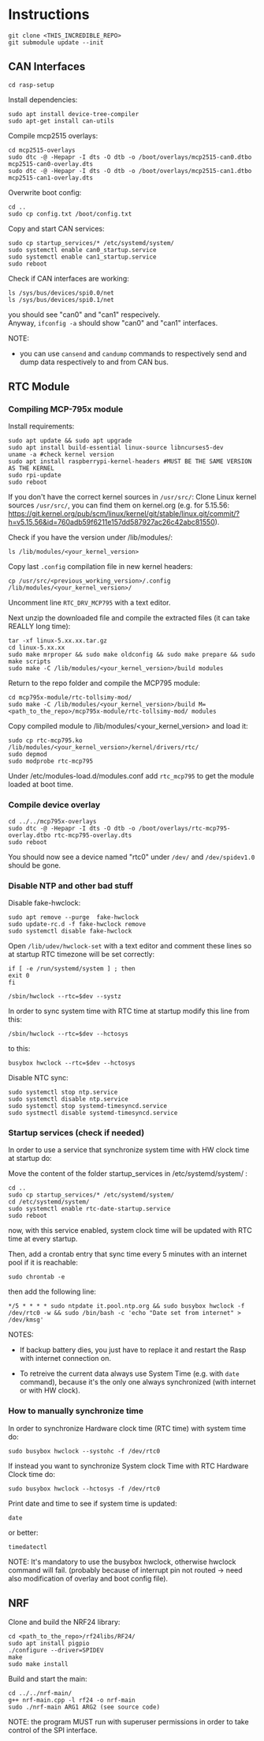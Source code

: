 # Instructions

	git clone <THIS_INCREDIBLE_REPO>
	git submodule update --init

## CAN Interfaces

	cd rasp-setup

Install dependencies:

	sudo apt install device-tree-compiler
	sudo apt-get install can-utils

Compile mcp2515 overlays:

    cd mcp2515-overlays
	sudo dtc -@ -Hepapr -I dts -O dtb -o /boot/overlays/mcp2515-can0.dtbo mcp2515-can0-overlay.dts
	sudo dtc -@ -Hepapr -I dts -O dtb -o /boot/overlays/mcp2515-can1.dtbo mcp2515-can1-overlay.dts

Overwrite boot config:

	cd ..
	sudo cp config.txt /boot/config.txt

Copy and start CAN services:

	sudo cp startup_services/* /etc/systemd/system/
	sudo systemctl enable can0_startup.service
	sudo systemctl enable can1_startup.service
	sudo reboot

Check if CAN interfaces are working:

	ls /sys/bus/devices/spi0.0/net
	ls /sys/bus/devices/spi0.1/net

you should see "can0" and "can1" respecively.</br>
Anyway, `ifconfig -a` should show "can0" and "can1" interfaces.

NOTE:
- you can use `cansend` and `candump` commands to respectively send and dump data respectively to and from CAN bus.

## RTC Module
### Compiling MCP-795x module

Install requirements:

	sudo apt update && sudo apt upgrade
	sudo apt install build-essential linux-source libncurses5-dev
	uname -a #check kernel version
	sudo apt install raspberrypi-kernel-headers #MUST BE THE SAME VERSION AS THE KERNEL
	sudo rpi-update
	sudo reboot

If you don't have the correct kernel sources in `/usr/src/`:
Clone Linux kernel sources `/usr/src/`, you can find them on kernel.org (e.g. for 5.15.56: https://git.kernel.org/pub/scm/linux/kernel/git/stable/linux.git/commit/?h=v5.15.56&id=760adb59f6211e157dd587927ac26c42abc81550).

Check if you have the version under /lib/modules/:

	ls /lib/modules/<your_kernel_version>

Copy last `.config` compilation file in new kernel headers:

	cp /usr/src/<previous_working_version>/.config /lib/modules/<your_kernel_version>/

Uncomment line `RTC_DRV_MCP795` with a text editor.

Next unzip the downloaded file and compile the extracted files (it can take REALLY long time):
	
	tar -xf linux-5.xx.xx.tar.gz
	cd linux-5.xx.xx
	sudo make mrproper && sudo make oldconfig && sudo make prepare && sudo make scripts
	sudo make -C /lib/modules/<your_kernel_version>/build modules
	
Return to the repo folder and compile the MCP795 module:

	cd mcp795x-module/rtc-tollsimy-mod/
	sudo make -C /lib/modules/<your_kernel_version>/build M=<path_to_the_repo>/mcp795x-module/rtc-tollsimy-mod/ modules

Copy compiled module to /lib/modules/<your_kernel_version> and load it:

	sudo cp rtc-mcp795.ko /lib/modules/<your_kernel_version>/kernel/drivers/rtc/
	sudo depmod
	sudo modprobe rtc-mcp795

Under /etc/modules-load.d/modules.conf add `rtc_mcp795` to get the module loaded at boot time.

### Compile device overlay

    cd ../../mcp795x-overlays
    sudo dtc -@ -Hepapr -I dts -O dtb -o /boot/overlays/rtc-mcp795-overlay.dtbo rtc-mcp795-overlay.dts
    sudo reboot

You should now see a device named "rtc0" under `/dev/` and `/dev/spidev1.0` should be gone.

### Disable NTP and other bad stuff

Disable fake-hwclock:

	sudo apt remove --purge  fake-hwclock
	sudo update-rc.d -f fake-hwclock remove
	sudo systemctl disable fake-hwclock

Open `/lib/udev/hwclock-set` with a text editor and comment these lines so at startup RTC timezone will be set correctly:

	if [ -e /run/systemd/system ] ; then
	exit 0
	fi
	
	/sbin/hwclock --rtc=$dev --systz	
	
In order to sync system time with RTC time at startup modify this line from this:
	
	/sbin/hwclock --rtc=$dev --hctosys

to this:

	busybox hwclock --rtc=$dev --hctosys

Disable NTC sync:
	
	sudo systemctl stop ntp.service
	sudo systemctl disable ntp.service
	sudo systemctl stop systemd-timesyncd.service
	sudo systmectl disable systemd-timesyncd.service

### Startup services (check if needed)

In order to use a service that synchronize system time with HW clock time at startup do:

Move the content of the folder startup_services in /etc/systemd/system/ :

	cd ..
	sudo cp startup_services/* /etc/systemd/system/
	cd /etc/systemd/system/
    sudo systemctl enable rtc-date-startup.service
    sudo reboot

now, with this service enabled, system clock time will be updated with RTC time at every startup.

Then, add a crontab entry that sync time every 5 minutes with an internet pool if it is reachable:
	
	sudo chrontab -e

then add the following line:
	
	*/5 * * * * sudo ntpdate it.pool.ntp.org && sudo busybox hwclock -f /dev/rtc0 -w && sudo /bin/bash -c 'echo "Date set from internet" > /dev/kmsg' 

NOTES: 
- If backup battery dies, you just have to replace it and restart the Rasp with internet connection on.

- To retreive the current data always use System Time (e.g. with `date` command), because it's the only one always synchronized (with internet or with HW clock).

###  How to manually synchronize time
In order to synchronize Hardware clock time (RTC time) with system time do:
	
	sudo busybox hwclock --systohc -f /dev/rtc0

If instead you want to synchronize System clock Time with RTC Hardware Clock time do:

	sudo busybox hwclock --hctosys -f /dev/rtc0

Print date and time to see if system time is updated:

	date

or better:

	timedatectl

NOTE: It's mandatory to use the busybox hwclock, otherwise hwclock command will fail. (probably because of interrupt pin not routed -> need also modification of overlay and boot config file).

## NRF

Clone and build the NRF24 library:

	cd <path_to_the_repo>/rf24libs/RF24/
	sudo apt install pigpio
	./configure --driver=SPIDEV
	make
	sudo make install
	
Build and start the main:

	cd ../../nrf-main/
	g++ nrf-main.cpp -l rf24 -o nrf-main
	sudo ./nrf-main ARG1 ARG2 (see source code)

NOTE: the program MUST run with superuser permissions in order to take control of the SPI interface.
